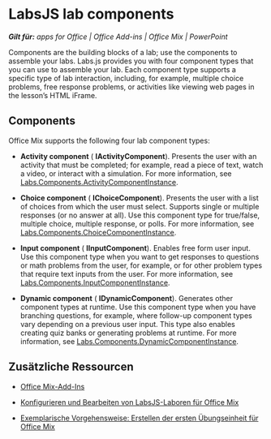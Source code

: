 
# LabsJS lab components


 _**Gilt für:** apps for Office | Office Add-ins | Office Mix | PowerPoint_

Components are the building blocks of a lab; use the components to assemble your labs. Labs.js provides you with four component types that you can use to assemble your lab. Each component type supports a specific type of lab interaction, including, for example, multiple choice problems, free response problems, or activities like viewing web pages in the lesson’s HTML iFrame.

## Components

Office Mix supports the following four lab component types: 


-  **Activity component** ( **IActivityComponent**). Presents the user with an activity that must be completed; for example, read a piece of text, watch a video, or interact with a simulation. For more information, see [Labs.Components.ActivityComponentInstance](../../../reference/office-mix/labs.components.activitycomponentinstance.md).
    
-  **Choice component** ( **IChoiceComponent**). Presents the user with a list of choices from which the user must select. Supports single or multiple responses (or no answer at all). Use this component type for true/false, multiple choice, multiple response, or polls. For more information, see [Labs.Components.ChoiceComponentInstance](../../../reference/office-mix/labs.components.choicecomponentinstance.md).
    
-  **Input component** ( **IInputComponent**). Enables free form user input. Use this component type when you want to get responses to questions or math problems from the user, for example, or for other problem types that require text inputs from the user. For more information, see [Labs.Components.InputComponentInstance](../../../reference/office-mix/labs.components.inputcomponentinstance.md).
    
-  **Dynamic component** ( **IDynamicComponent**). Generates other component types at runtime. Use this component type when you have branching questions, for example, where follow-up component types vary depending on a previous user input. This type also enables creating quiz banks or generating problems at runtime. For more information, see [Labs.Components.DynamicComponentInstance](../../../reference/office-mix/labs.components.dynamiccomponentinstance.md).
    

## Zusätzliche Ressourcen



- [Office Mix-Add-Ins](../../powerpoint/office-mix/office-mix-add-ins.md)
    
- [Konfigurieren und Bearbeiten von LabsJS-Laboren für Office Mix](../../powerpoint/office-mix/configuring-and-editing-labsjs-labs-for-office-mix.md)
    
- [Exemplarische Vorgehensweise: Erstellen der ersten Übungseinheit für Office Mix](walkthrough:-creating-your-first-lab-for-office-mix.md)
    
